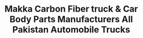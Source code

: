 ---
title: "Makka Carbon Fiber truck & Car Body Parts Manufacturers All Pakistan Automobile Trucks"
url: /karachi/makka-carbon-fiber-truck-and-car-body-parts-manufacturers-all-pakistan-automobile-trucks/
shop: car repair
---